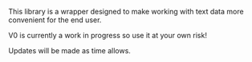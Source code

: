 This library is a wrapper designed to make working with text data more 
convenient for the end user.

V0 is currently a work in progress so use it at your own risk!

Updates will be made as time allows. 